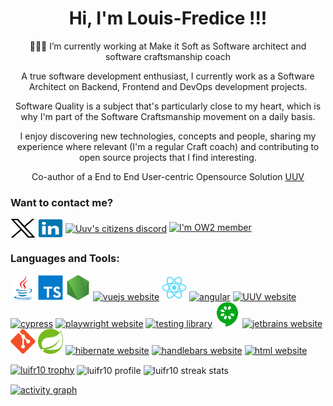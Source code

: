 <h1 align="center">Hi, I'm Louis-Fredice !!!</h1>

<p align="center">🧑🏽‍💼 I’m currently working at Make it Soft as Software architect and software craftsmanship coach</p>
<p align="center">A true software development enthusiast, I currently work as a Software Architect on Backend, Frontend and DevOps development projects.</p>
<p align="center">Software Quality is a subject that's particularly close to my heart, which is why I'm part of the Software Craftsmanship movement on a daily basis.</p>
<p align="center">I enjoy discovering new technologies, concepts and people, sharing my experience where relevant (I'm a regular Craft coach) and contributing to open source projects that I find interesting.</p>
<p align="center">Co-author of a End to End User-centric Opensource Solution <a href="https://orange-opensource.github.io/uuv/">UUV</a></p>

<h3 align="left">Want to contact me?</h3>
<p align="left">
    <a href="https://twitter.com/louisfredice" target="_blank"><img align="center" src="https://raw.githubusercontent.com/devicons/devicon/master/icons/twitter/twitter-original.svg" alt="X profile" height="30" width="40" /></a>
    <a href="https://fr.linkedin.com/in/louis-fredice-njako-molom-268bab292" target="_blank"><img align="center" src="https://raw.githubusercontent.com/devicons/devicon/master/icons/linkedin/linkedin-original.svg" alt="Linkedin profile" height="30" width="40" /></a>
    <a href="https://www.discord.com/invite/8kEeQYWt" target="_blank"><img align="center" src="https://raw.githubusercontent.com/rahuldkjain/github-profile-readme-generator/master/src/images/icons/Social/discord.svg" alt="Uuv's citizens discord" height="30" width="40" /></a>
    <a href="https://www.ow2.org/view/About/OW2_Introduction"><img src="https://main.ow2.org/download/FlamingoThemes/WhiteOW2/OW2_Logo_Evolution_FullColors_Marged_RGB-01.svg?rev=1.2" alt="I'm OW2 member" height="30" /></a>
</p>

<h3 align="left">Languages and Tools:</h3>
<p align="left">
    <a href="https://www.java.com" target="_blank" rel="noreferrer"><img src="https://raw.githubusercontent.com/devicons/devicon/master/icons/java/java-original.svg" alt="java website" height="40" /></a>
    <a href="https://www.typescriptlang.org" target="_blank" rel="noreferrer"><img src="https://raw.githubusercontent.com/devicons/devicon/master/icons/typescript/typescript-original.svg" alt="typescript website" height="40" /></a>
    <a href="https://nodejs.org" target="_blank" rel="noreferrer"><img src="https://raw.githubusercontent.com/devicons/devicon/master/icons/nodejs/nodejs-original.svg" alt="nodejs website" height="40" /></a>
    <a href="https://nx.dev/" target="_blank" rel="noreferrer"><img src="https://seeklogo.com/images/N/nx-logo-8EB5A23B44-seeklogo.com.png" alt="vuejs website" height="40" /></a>
    <a href="https://react.dev" target="_blank" rel="noreferrer"><img src="https://raw.githubusercontent.com/devicons/devicon/master/icons/react/react-original.svg" alt="react website" height="40" /></a>
    <a href="https://angular.io" target="_blank" rel="noreferrer"><img src="https://angular.io/assets/images/logos/angular/angular.svg" alt="angular" height="40" /></a>
    <a href="https://orange-opensource.github.io/uuv" target="_blank" rel="noreferrer"><img src="https://orange-opensource.github.io/uuv/img/uuv.png" alt="UUV website" height="40" /></a>  
    <a href="https://www.cypress.io" target="_blank" rel="noreferrer"><img src="https://raw.githubusercontent.com/cypress-io/cypress-icons/master/src/logo/cypress-io-logo-inverse.png" alt="cypress"height="40" /></a>
    <a href="https://playwright.dev" target="_blank" rel="noreferrer"><img src="https://playwright.dev/img/playwright-logo.svg" alt="playwright website" height="40" /></a>
    <a href="https://testing-library.com" target="_blank" rel="noreferrer"><img src="https://testing-library.com/img/octopus-64x64.png" alt="testing library" height="40" /></a>
    <a href="https://cucumber.io" target="_blank" rel="noreferrer"><img src="https://raw.githubusercontent.com/devicons/devicon/master/icons/cucumber/cucumber-plain.svg" alt="cucumber website" height="40" /></a>
    <a href="https://www.jetbrains.com" target="_blank" rel="noreferrer"><img src="https://www.vectorlogo.zone/logos/jetbrains/jetbrains-icon.svg" alt="jetbrains website"height="40" /></a>
    <a href="https://git-scm.com" target="_blank" rel="noreferrer"><img src="https://raw.githubusercontent.com/devicons/devicon/master/icons/git/git-original.svg" alt="git website" height="40" /></a>
    <a href="https://spring.io/projects/spring-boot" target="_blank" rel="noreferrer"><img src="https://raw.githubusercontent.com/devicons/devicon/master/icons/spring/spring-original.svg" alt="spring website" height="40" /></a>
    <a href="https://hibernate.org" target="_blank" rel="noreferrer"><img src="https://www.vectorlogo.zone/logos/hibernate/hibernate-ar21.svg" alt="hibernate website" height="40" /></a>
    <a href="https://handlebarsjs.com" target="_blank" rel="noreferrer"><img src="https://img.shields.io/badge/Handlebars.js-000000.svg?style=for-the-badge&logo=handlebarsdotjs&logoColor=white" alt="handlebars website" height="40" /></a>
    <a href="https://www.w3.org/html" target="_blank" rel="noreferrer"><img src="https://img.shields.io/badge/HTML5-E34F26.svg?style=for-the-badge&logo=HTML5&logoColor=white" alt="html website" height="40" /></a>
</p>

<p align="left">
    <a href="https://github.com/ryo-ma/github-profile-trophy"><img src="https://github-profile-trophy.vercel.app/?username=luifr10&theme=monokai" alt="luifr10 trophy" /></a>
    <img align="center" src="https://github-readme-stats.vercel.app/api?username=luifr10&show_icons=true&locale=en&theme=monokai" alt="luifr10 profile" />
    <img align="center" src="https://github-readme-streak-stats.herokuapp.com/?user=luifr10&theme=monokai" alt="luifr10 streak stats" />
</p>
</p>

[![activity graph](https://github-readme-activity-graph.vercel.app/graph?username=luifr10&theme=github-dark-dimmed&custom_title=luifr10%20Activity%20Graph&hide_border=true)](https://github.com/ashutosh00710/github-readme-activity-graph)

